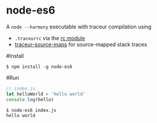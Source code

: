 node-es6
========

A `node --harmony` executable with traceur compilation using

* `.traceurrc` via the [rc module](https://www.npmjs.org/package/rc)
* [traceur-source-maps](https://www.npmjs.org/package/traceur-source-maps) for source-mapped stack traces

#Install

```
$ npm install -g node-es6
```

#Run

```js
// index.js
let helloWorld = 'hello world'
console.log(hello)
```

```
$ node-es6 index.js
hello world
```
